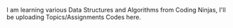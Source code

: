 I am learning various Data Structures and Algorithms from Coding Ninjas, I'll be uploading Topics/Assignments Codes here.
